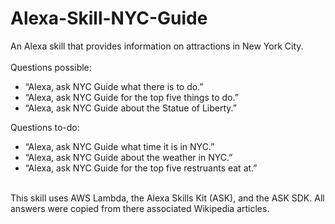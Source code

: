 # Alexa-Skill-NYC-Guide

An Alexa skill that provides information on attractions in New York City.
<br><br>
Questions possible:<br>
<ul>
  <li>“Alexa, ask NYC Guide what there is to do.”</li>
  <li>“Alexa, ask NYC Guide for the top five things to do.”</li>
  <li>“Alexa, ask NYC Guide about the Statue of Liberty.”</li>
</ul>
Questions to-do:<br>
<ul>
  <li>“Alexa, ask NYC Guide what time it is in NYC.”</li>
  <li>“Alexa, ask NYC Guide about the weather in NYC.”</li>
  <li>“Alexa, ask NYC Guide for the top five restruants eat at.”</li>
</ul>
<br>
This skill uses AWS Lambda, the Alexa Skills Kit (ASK), and the ASK SDK. All answers were copied from there associated Wikipedia articles.
